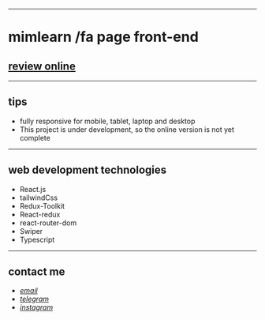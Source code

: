 
---

# mimlearn /fa page front-end
## [review online](https://mimlearn.netlify.app/)

---

## tips

* fully responsive for mobile, tablet, laptop and desktop
* This project is under development, so the online version is not yet complete
---
## web development technologies
* React.js
* tailwindCss
* Redux-Toolkit
* React-redux
* react-router-dom
* Swiper
* Typescript

---
## contact me
* *[email](mailto:051.mhmdzynaly977@gmail.com)*
* *[telegram](https://t.me/zeynali2003/)*
* *[instagram](https://instagram.com/zeynali2003/)*

